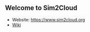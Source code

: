 ## Welcome to Sim2Cloud

- Website: https://www.sim2cloud.org
- [Wiki](https://github.com/sim2cloud/wiki)
  
